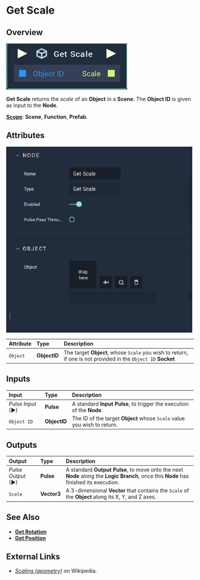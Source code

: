 # Get Scale

## Overview

![The Get Scale Node.](../../../.gitbook/assets/node-get-scale.png)

**Get Scale** returns the _scale_ of an **Object** in a **Scene**. The **Object ID** is given as input to the **Node**.

[**Scope**](../../overview.md#scopes): **Scene**, **Function**, **Prefab**.

## Attributes

![The Get Scale Node Attributes.](../../../.gitbook/assets/node-get-scale-attr.png)

| Attribute | Type | Description |
| :--- | :--- | :--- |
| `Object` | **ObjectID** | The target **Object**, whose `Scale` you wish to return, if one is not provided in the `Object ID` **Socket** |

## Inputs

| Input | Type | Description |
| :--- | :--- | :--- |
| _Pulse Input_ \(►\) | **Pulse** | A standard **Input Pulse**, to trigger the execution of the **Node**. |
| `Object ID` | **ObjectID** | The ID of the target **Object** whose `Scale` value you wish to return. |

## Outputs

| Output | Type | Description |
| :--- | :--- | :--- |
| _Pulse Output_ \(►\) | **Pulse** | A standard **Output Pulse**, to move onto the next **Node** along the **Logic Branch**, once this **Node** has finished its execution. |
| `Scale` | **Vector3** | A 3-dimensional **Vector** that contains the `Scale` of the **Object** along its X, Y, and Z axes. |

## See Also

* [**Get Rotation**](get-rotation.md) 
* [**Get Position**](get-position.md)

## External Links

* [_Scaling \(geometry\)_](https://en.wikipedia.org/wiki/Scaling_%28geometry%29) on Wikipedia.

